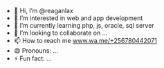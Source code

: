 - 👋 Hi, I’m @reaganlax
- 👀 I’m interested in web and app development 
- 🌱 I’m currently learning php, js, oracle, sql server
- 💞️ I’m looking to collaborate on ...
- 📫 How to reach me www.wa.me/+256780442071
- 😄 Pronouns: ...
- ⚡ Fun fact: ...

<!---
reaganlax/reaganlax is a ✨ special ✨ repository because its `README.md` (this file) appears on your GitHub profile.
You can click the Preview link to take a look at your changes.
--->
